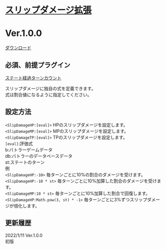 # [スリップダメージ拡張](https://github.com/nuun888/MZ/edit/master/NUUN_SlipDamageEX.js)
# Ver.1.0.0
[ダウンロード](https://github.com/nuun888/MZ/edit/master/NUUN_SlipDamageEX.js)  
## 必須、前提プラグイン
[ステート経過ターンカウント](https://github.com/nuun888/MZ/blob/master/README/StateTurnCount.md)  

スリップダメージに独自の式を定義できます。  
式は割合値になるように指定してください。  

## 設定方法
`<SlipDamageHP:[eval]>` HPのスリップダメージを設定します。  
`<SlipDamageMP:[eval]>` MPのスリップダメージを設定します。  
`<SlipDamageTP:[eval]>` TPのスリップダメージを設定します。  
`[eval]`:評価式  
b:バトラーゲームデータ  
db:バトラーのデータベースデータ  
st:ステートのターン  
例  
`<SlipDamageHP:-10>` 毎ターンごとに10%の割合のダメージを受けます。  
`<SlipDamageHP:-10 * st>` 毎ターンごとに10%加算した割合のダメージを受けます。  
`<SlipDamageMP:10 * st>` 毎ターンごとに10%加算した割合で回復します。  
`<SlipDamageHP:Math.pow(3, st) * -1>` 毎ターンごとに3%ずつスリップダメージが倍化します。  

## 更新履歴
2022/1/11 Ver.1.0.0  
初版  
